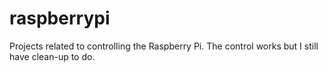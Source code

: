 # raspberrypi
Projects related to controlling the Raspberry Pi. The control works but I still have clean-up to do.
